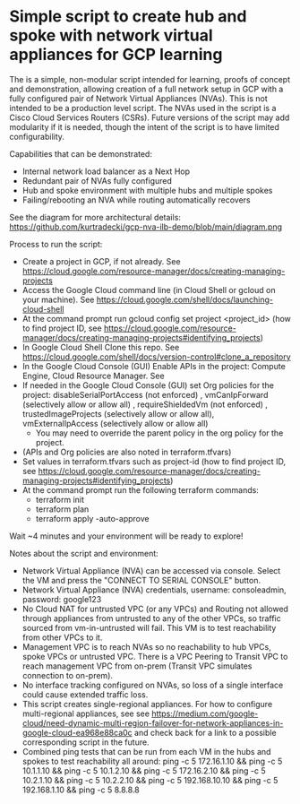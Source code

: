 # Simple script to create hub and spoke with network virtual appliances for GCP learning

The is a simple, non-modular script intended for learning, proofs of concept and demonstration, allowing creation of a full network setup in GCP with a fully configured pair of Network Virtual Appliances (NVAs). This is not intended to be a production level script. The NVAs used in the script is a Cisco Cloud Services Routers (CSRs). Future versions of the script may add modularity if it is needed, though the intent of the script is to have limited configurability.

Capabilities that can be demonstrated:
* Internal network load balancer as a Next Hop
* Redundant pair of NVAs fully configured
* Hub and spoke environment with multiple hubs and multiple spokes
* Failing/rebooting an NVA while routing automatically recovers

See the diagram for more architectural details: https://github.com/kurtradecki/gcp-nva-ilb-demo/blob/main/diagram.png

Process to run the script:
* Create a project in GCP, if not already. See https://cloud.google.com/resource-manager/docs/creating-managing-projects 
* Access the Google Cloud command line (in Cloud Shell or gcloud on your machine). See https://cloud.google.com/shell/docs/launching-cloud-shell
* At the command prompt run gcloud config set project <project_id>  (how to find project ID, see https://cloud.google.com/resource-manager/docs/creating-managing-projects#identifying_projects)
* In Google Cloud Shell Clone this repo. See https://cloud.google.com/shell/docs/version-control#clone_a_repository
* In the Google Cloud Console (GUI) Enable APIs in the project: Compute Engine, Cloud Resource Manager. See 
* If needed in the Google Cloud Console (GUI) set Org policies for the project: disableSerialPortAccess (not enforced) , vmCanIpForward (selectively allow or allow all) , requireShieldedVm (not enforced) , trustedImageProjects (selectively allow or allow all), vmExternalIpAccess (selectively allow or allow all)
  * You may need to override the parent policy in the org policy for the project. 
* (APIs and Org policies are also noted in terraform.tfvars)
* Set values in terraform.tfvars such as project-id  (how to find project ID, see https://cloud.google.com/resource-manager/docs/creating-managing-projects#identifying_projects)
* At the command prompt run the following terraform commands:
  * terraform init
  * terraform plan
  * terraform apply -auto-approve

Wait ~4 minutes and your environment will be ready to explore! 

Notes about the script and environment:
* Network Virtual Appliance (NVA) can be accessed via console. Select the VM and press the "CONNECT TO SERIAL CONSOLE" button.
* Network Virtual Appliance (NVA) credentials, username: consoleadmin, password: google123 
* No Cloud NAT for untrusted VPC (or any VPCs) and Routing not allowed through appliances from untrusted to any of the other VPCs, so traffic sourced from vm-in-untrusted will fail. This VM is to test reachability from other VPCs to it. 
* Management VPC is to reach NVAs so no reachability to hub VPCs, spoke VPCs or untrusted VPC. There is a VPC Peering to Transit VPC to reach management VPC from on-prem (Transit VPC simulates connection to on-prem). 
* No interface tracking configured on NVAs, so loss of a single interface could cause extended traffic loss.
* This script creates single-regional appliances. For how to configure multi-regional appliances, see see https://medium.com/google-cloud/need-dynamic-multi-region-failover-for-network-appliances-in-google-cloud-ea968e88ca0c and check back for a link to a possible corresponding script in the future.
* Combined ping tests that can be run from each VM in the hubs and spokes to test reachability all around: ping -c 5 172.16.1.10 && ping -c 5 10.1.1.10 && ping -c 5 10.1.2.10 && ping -c 5 172.16.2.10 && ping -c 5 10.2.1.10 && ping -c 5 10.2.2.10 && ping -c 5 192.168.10.10 && ping -c 5 192.168.1.10 && ping -c 5 8.8.8.8
